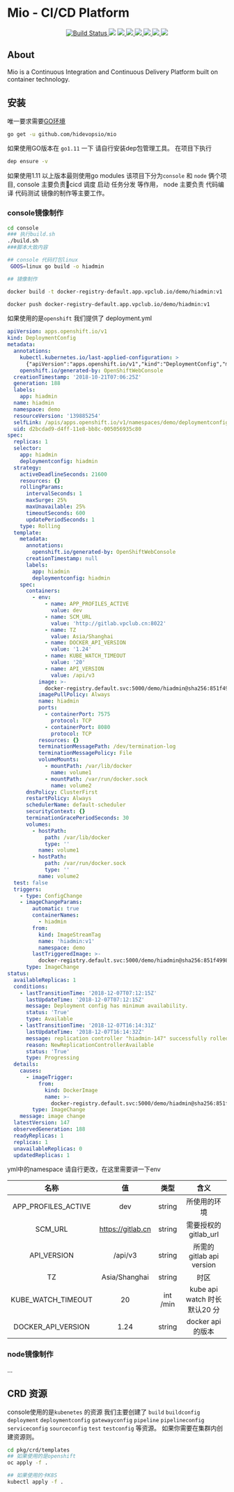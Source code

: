 # Mio - CI/CD Platform

<p align="center">
  <a href="https://travis-ci.org/hidevopsio/mio?branch=master">
    <img src="https://travis-ci.org/hidevopsio/mio.svg?branch=master" alt="Build Status"/>
  </a>
  <a class="badge-align" href="https://www.codacy.com/app/john-deng/mio?utm_source=github.com&amp;utm_medium=referral&amp;utm_content=hidevopsio/mio&amp;utm_campaign=Badge_Grade"><img src="https://api.codacy.com/project/badge/Grade/ee8ddbf56ece4f46a6efeb216c351a0f"/></a>
  <a href="https://github.com/hidevopsio/mio">
    <img src="https://tokei.rs/b1/github/hidevopsio/mio" />
  </a>
  <a href="https://codecov.io/gh/hidevopsio/mio">
    <img src="https://codecov.io/gh/hidevopsio/mio/branch/master/graph/badge.svg" />
  </a>
  <a href="https://opensource.org/licenses/Apache-2.0">
      <img src="https://img.shields.io/badge/License-Apache%202.0-green.svg" />
  </a>
  <a href="https://goreportcard.com/report/hidevops.io/mio">
      <img src="https://goreportcard.com/badge/hidevops.io/mio" />
  </a>
  <a href="https://godoc.org/hidevops.io/mio">
      <img src="https://godoc.org/github.com/golang/gddo?status.svg" />
  </a>
  <a href="https://gitter.im/hidevopsio/mio">
      <img src="https://img.shields.io/badge/GITTER-join%20chat-green.svg" />
  </a>
</p>

## About

Mio is a Continuous Integration and Continuous Delivery Platform built on container technology.

## 安装

唯一要求需要[GO环境](https://golang.org/)

```bash
go get -u github.com/hidevopsio/mio
```

如果使用GO版本在 `go1.11` 一下 请自行安装dep包管理工具。
在项目下执行

```bash
dep ensure -v
```

如果使用1.11 以上版本最则使用go modules
该项目下分为`console` 和 `node` 俩个项目, console 主要负责cicd 调度 启动 任务分发 等作用， node 主要负责 代码编译 代码测试 镜像的制作等主要工作。

### console镜像制作

```bash
cd console
### 执行build.sh
./build.sh
###脚本大致内容

## console 代码打包linux
 GOOS=linux go build -o hiadmin

## 镜像制作

docker build -t docker-registry-default.app.vpclub.io/demo/hiadmin:v1 .

docker push docker-registry-default.app.vpclub.io/demo/hiadmin:v1

```

如果使用的是`openshift` 我们提供了 deployment.yml

```yml
apiVersion: apps.openshift.io/v1
kind: DeploymentConfig
metadata:
  annotations:
    kubectl.kubernetes.io/last-applied-configuration: >
      {"apiVersion":"apps.openshift.io/v1","kind":"DeploymentConfig","metadata":{"annotations":{},"labels":{"app":"hiadmin"},"name":"hiadmin","namespace":"demo"},"spec":{"replicas":1,"selector":{"app":"hiadmin","deploymentconfig":"hiadmin"},"strategy":{"activeDeadlineSeconds":21600},"template":{"spec":{"containers":[{"env":[{"name":"APP_PROFILES_ACTIVE","value":"dev"},{"name":"SCM_URL","value":"http://gitlab.vpclub.cn:8022"}],"image":"docker-registry.default.svc:5000/demo/hiadmin@sha256:6cec6fbb1afed87f60d04050c08248dd3e386302e4e3757931d1625514b176c5","imagePullPolicy":"Always","name":"hiadmin","ports":[{"containerPort":7575,"protocol":"TCP"},{"containerPort":8080,"protocol":"TCP"}],"resources":{},"terminationMessagePath":"/dev/termination-log","terminationMessagePolicy":"File","volumeMounts":[{"mountPath":"/var/lib/docker","name":"volume1"},{"mountPath":"/var/run/docker.sock","name":"volume2"}]}],"dnsPolicy":"ClusterFirst","restartPolicy":"Always","schedulerName":"default-scheduler","securityContext":{},"terminationGracePeriodSeconds":30,"volumes":[{"hostPath":{"path":"/var/lib/docker","type":""},"name":"volume1"},{"hostPath":{"path":"/var/run/docker.sock","type":""},"name":"volume2"}]}},"test":false,"triggers":[{"type":"ConfigChange"},{"imageChangeParams":{"automatic":true,"containerNames":["hiadmin"],"from":{"kind":"ImageStreamTag","name":"hiadmin:v1","namespace":"demo"},"lastTriggeredImage":"docker.vpclub.cn/demo/admin:v1"},"type":"ImageChange"}]}}
    openshift.io/generated-by: OpenShiftWebConsole
  creationTimestamp: '2018-10-21T07:06:25Z'
  generation: 188
  labels:
    app: hiadmin
  name: hiadmin
  namespace: demo
  resourceVersion: '139885254'
  selfLink: /apis/apps.openshift.io/v1/namespaces/demo/deploymentconfigs/hiadmin
  uid: d2bcdad9-d4ff-11e8-bb8c-005056935c80
spec:
  replicas: 1
  selector:
    app: hiadmin
    deploymentconfig: hiadmin
  strategy:
    activeDeadlineSeconds: 21600
    resources: {}
    rollingParams:
      intervalSeconds: 1
      maxSurge: 25%
      maxUnavailable: 25%
      timeoutSeconds: 600
      updatePeriodSeconds: 1
    type: Rolling
  template:
    metadata:
      annotations:
        openshift.io/generated-by: OpenShiftWebConsole
      creationTimestamp: null
      labels:
        app: hiadmin
        deploymentconfig: hiadmin
    spec:
      containers:
        - env:
            - name: APP_PROFILES_ACTIVE
              value: dev
            - name: SCM_URL
              value: 'http://gitlab.vpclub.cn:8022'
            - name: TZ
              value: Asia/Shanghai
            - name: DOCKER_API_VERSION
              value: '1.24'
            - name: KUBE_WATCH_TIMEOUT
              value: '20'
            - name: API_VERSION
              value: /api/v3
          image: >-
            docker-registry.default.svc:5000/demo/hiadmin@sha256:851f49987fbbf469cbe87c6c26160a1ce7cb1ce5bdb6b1b7d3795127b8a44436
          imagePullPolicy: Always
          name: hiadmin
          ports:
            - containerPort: 7575
              protocol: TCP
            - containerPort: 8080
              protocol: TCP
          resources: {}
          terminationMessagePath: /dev/termination-log
          terminationMessagePolicy: File
          volumeMounts:
            - mountPath: /var/lib/docker
              name: volume1
            - mountPath: /var/run/docker.sock
              name: volume2
      dnsPolicy: ClusterFirst
      restartPolicy: Always
      schedulerName: default-scheduler
      securityContext: {}
      terminationGracePeriodSeconds: 30
      volumes:
        - hostPath:
            path: /var/lib/docker
            type: ''
          name: volume1
        - hostPath:
            path: /var/run/docker.sock
            type: ''
          name: volume2
  test: false
  triggers:
    - type: ConfigChange
    - imageChangeParams:
        automatic: true
        containerNames:
          - hiadmin
        from:
          kind: ImageStreamTag
          name: 'hiadmin:v1'
          namespace: demo
        lastTriggeredImage: >-
          docker-registry.default.svc:5000/demo/hiadmin@sha256:851f49987fbbf469cbe87c6c26160a1ce7cb1ce5bdb6b1b7d3795127b8a44436
      type: ImageChange
status:
  availableReplicas: 1
  conditions:
    - lastTransitionTime: '2018-12-07T07:12:15Z'
      lastUpdateTime: '2018-12-07T07:12:15Z'
      message: Deployment config has minimum availability.
      status: 'True'
      type: Available
    - lastTransitionTime: '2018-12-07T16:14:31Z'
      lastUpdateTime: '2018-12-07T16:14:32Z'
      message: replication controller "hiadmin-147" successfully rolled out
      reason: NewReplicationControllerAvailable
      status: 'True'
      type: Progressing
  details:
    causes:
      - imageTrigger:
          from:
            kind: DockerImage
            name: >-
              docker-registry.default.svc:5000/demo/hiadmin@sha256:851f49987fbbf469cbe87c6c26160a1ce7cb1ce5bdb6b1b7d3795127b8a44436
        type: ImageChange
    message: image change
  latestVersion: 147
  observedGeneration: 188
  readyReplicas: 1
  replicas: 1
  unavailableReplicas: 0
  updatedReplicas: 1
```

yml中的namespace 请自行更改，在这里需要讲一下env

名称|值|类型|含义
:---:|:---:|:---:|:---:
|APP_PROFILES_ACTIVE|dev|string|所使用的环境|
|SCM_URL|https://gitlab.cn|string|需要授权的gitlab_url|
|API_VERSION|/api/v3|string|所需的gitlab api version |
|TZ|Asia/Shanghai|string|时区|
|KUBE_WATCH_TIMEOUT|20|int  /min|kube api watch 时长默认20 分|
|DOCKER_API_VERSION|1.24|string|docker api 的版本|

### node镜像制作

...

## CRD 资源

console使用的是`kubenetes` 的资源 我们主要创建了 `build` `buildconfig` `deployment` `deploymentconfig` `gatewayconfig` `pipeline` `pipelineconfig` `serviceconfig`
`sourceconfig` `test` `testconfig` 等资源。
如果你需要在集群内创建资源则。

```bash
cd pkg/crd/templates
## 如果使用的是openshift
oc apply -f .

## 如果使用的卡K8S
kubectl apply -f .
```

